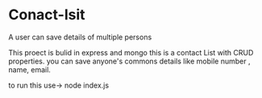 # Conact-lsit
A user can save details of multiple persons

This proect is bulid in express and mongo 
this is a contact List with CRUD properties.
you can save anyone's commons details like mobile number , name, email.

to run this 
use->
node index.js
